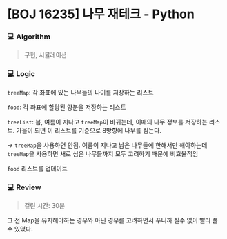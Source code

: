 # [BOJ 16235] 나무 재테크 - Python

### :computer: Algorithm

> 구현, 시뮬레이션



### :computer: Logic

`treeMap`: 각 좌표에 있는 나무들의 나이를 저장하는 리스트

`food`: 각 좌표에 할당된 양분을 저장하는 리스트

`treeList`: 봄, 여름이 지나고  `treeMap`이 바뀌는데, 이때의 나무 정보를 저장하는 리스트. 가을이 되면 이 리스트를 기준으로 8방향에 나무를 심는다. 

-> `treeMap`을 사용하면 안됨. 여름이 지나고 남은 나무들에 한해서만 해야하는데 `treeMap`을 사용하면 새로 심은 나무들까지 모두 고려하기 때문에 비효율적임

`food` 리스트를 업데이트



### :computer: Review

> 걸린 시간: 30분

그 전 Map을 유지해야하는 경우와 아닌 경우를 고려하면서 푸니까 실수 없이 빨리 풀 수 있었다.